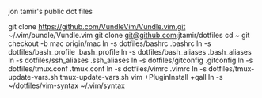 jon tamir's public dot files


git clone https://github.com/VundleVim/Vundle.vim.git ~/.vim/bundle/Vundle.vim
git clone git@github.com:jtamir/dotfiles
cd ~
git checkout -b mac origin/mac
ln -s dotfiles/bashrc .bashrc
ln -s dotfiles/bash_profile .bash_profile
ln -s dotfiles/bash_aliases .bash_aliases
ln -s dotfiles/ssh_aliases .ssh_aliases
ln -s dotfiles/gitconfig .gitconfig
ln -s dotfiles/tmux.conf .tmux.conf
ln -s dotfiles/vimrc .vimrc
ln -s dotfiles/tmux-update-vars.sh tmux-update-vars.sh
vim +PluginInstall +qall
ln -s ~/dotfiles/vim-syntax ~/.vim/syntax
